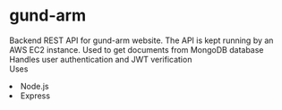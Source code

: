 # gund-arm
Backend REST API for gund-arm website.
The API is kept running by an AWS EC2 instance.
Used to get documents from MongoDB database 
Handles user authentication and JWT verification    
Uses  
<li>Node.js</li>
<li>Express</li>
